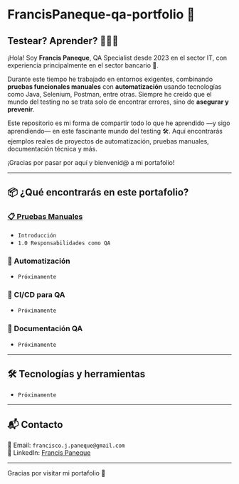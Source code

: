 # FrancisPaneque-qa-portfolio 🎯

## Testear? Aprender? 💁🏽‍♂️

¡Hola! Soy **Francis Paneque**, QA Specialist desde 2023 en el sector IT, con experiencia principalmente en el sector bancario 🏦.

Durante este tiempo he trabajado en entornos exigentes, combinando **pruebas funcionales manuales** con **automatización** usando tecnologías como Java, Selenium, Postman, entre otras. Siempre he creído que el mundo del testing no se trata solo de encontrar errores, sino de **asegurar y prevenir**.

Este repositorio es mi forma de compartir todo lo que he aprendido —y sigo aprendiendo— en este fascinante mundo del testing 🛠️. Aquí encontrarás ejemplos reales de proyectos de automatización, pruebas manuales, documentación técnica y más.

¡Gracias por pasar por aquí y bienvenid@ a mi portafolio!

---

## 📦 ¿Qué encontrarás en este portafolio?

### [📋 Pruebas Manuales](https://github.com/FrancisPaneque/FrancisPaneque-qa-portfolio/tree/main/Pruebas%20Manuales)

- `Introducción`
- `1.0 Responsabilidades como QA`

### 🧪 Automatización

- `Próximamente`

### 🔁 CI/CD para QA

- `Próximamente`

### 📄 Documentación QA

- `Próximamente`

---

## 🛠️ Tecnologías y herramientas

- `Próximamente`

---

## 📬 Contacto

📧 Email: `francisco.j.paneque@gmail.com`  
🔗 LinkedIn: [Francis Paneque](https://www.linkedin.com/in/francis-paneque-21092a252/)

---

Gracias por visitar mi portafolio 🙌
